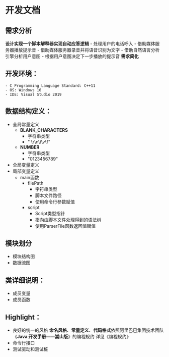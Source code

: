# 开发文档
## 需求分析
**设计实现一个脚本解释器实现自动应答逻辑**
    - 处理用户的电话呼入
    - 借助媒体服务器播放提示音
    - 借助媒体服务器录音并将语音识别为文字
    - 借助自然语言分析引擎分析用户意图
    - 根据用户意图决定下一步播放的提示音
**需求简化**

## 开发环境：
    - C Programming Language Standard: C++11
    - OS: Windows 10
    - IDE: Visual Studio 2019
## 数据结构定义：
- 全局常量定义
  - **BLANK_CHARACTERS**
    - 字符串类型
    - " \r\n\t\v\f"
  - **NUMBER**
    - 字符串类型
    - "0123456789"
- 全局变量定义
- 局部变量定义
  - main函数
    - filePath
      - 字符串类型
      - 脚本文件路径
      - 使用命令行参数赋值
    - script
      - Script类型指针
      - 指向由脚本文件处理得到的语法树
      - 使用ParserFile函数返回值赋值
## 模块划分
- 模块结构图
- 数据流图
## 类详细说明：
- 成员变量
- 成员函数
## Highlight：
- 良好的统一的风格
    **命名风格**、**常量定义**、**代码格式**依照阿里巴巴集团技术团队《**Java 开发手册——嵩山版**》的编程规约
    详见《编程规约》
- 命令行接口
- 测试驱动和测试桩